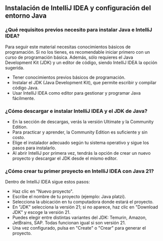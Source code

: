 <h2 align="left"> Instalación de IntelliJ IDEA y configuración del entorno Java </h2>

<h3> ¿Qué requisitos previos necesito para instalar Java e IntelliJ IDEA? </h3>

<p align="left"> Para seguir este material necesitas conocimientos básicos de programación. Si no los tienes, es recomendable iniciar primero con un curso de programación básica. Además, sólo requieres el Java Development Kit (JDK) y un editor de código, siendo IntelliJ IDEA la opción sugerida.

* Tener conocimientos previos básicos de programación.
* Instalar el JDK (Java Development Kit), que permite escribir y compilar código Java.
* Usar IntelliJ IDEA como editor para gestionar y programar Java fácilmente. </p>

<h3> ¿Cómo descargar e instalar IntelliJ IDEA y el JDK de Java?
 </h3>

<p align="left"> 

* En la sección de descargas, verás la versión Ultimate y la Community Edition.
* Para practicar y aprender, la Community Edition es suficiente y sin costo.
* Elige el instalador adecuado según tu sistema operativo y sigue los pasos para instalarlo.
* Al abrir IntelliJ por primera vez, tendrás la opción de crear un nuevo proyecto y descargar el JDK desde el mismo editor. </p>

<h3> ¿Cómo crear tu primer proyecto en IntelliJ IDEA con Java 21? </h3>

<p align="left"> 

Dentro de IntelliJ IDEA sigue estos pasos:

* Haz clic en "Nuevo proyecto".
* Escribe el nombre de tu proyecto (ejemplo: Java platzi).
* Selecciona la ubicación en tu computadora donde estará el proyecto.
* En "JDK" selecciona la versión 21; si no aparece, haz clic en "Download JDK" y escoge la versión 21.
* Puedes elegir entre distintas variantes del JDK: Temurin, Amazon, JetBrains, SAP. Todas funcionan igual si son versión 21.
* Una vez configurado, pulsa en "Create" o "Crear" para generar el proyecto. </p>